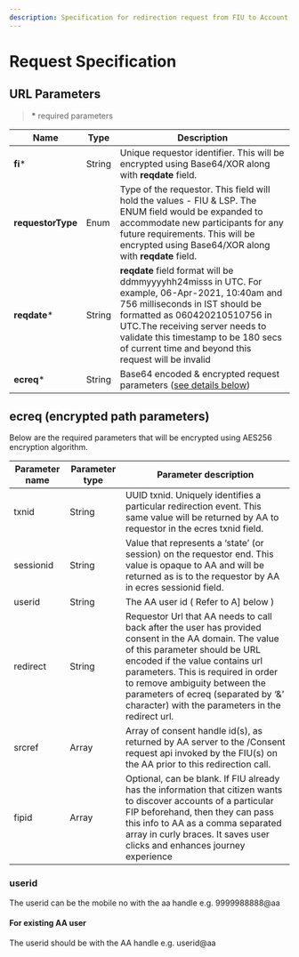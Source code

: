 ```yaml
---
description: Specification for redirection request from FIU to Account Aggregator
---
```


# Request Specification

## **URL** Parameters

> **\*** required parameters

| Name              | Type   | Description                                                                                                                                                                                                                                                                                         |
| ----------------- | ------ | --------------------------------------------------------------------------------------------------------------------------------------------------------------------------------------------------------------------------------------------------------------------------------------------------- |
| **fi**\*          | String | Unique requestor identifier. This will be encrypted using Base64/XOR along with **reqdate** field.                                                                                                                                                                                                  |
| **requestorType** | Enum   | Type of the requestor. This field will hold the values - FIU & LSP. The ENUM field would be expanded to accommodate new participants for any future requirements. This will be encrypted using Base64/XOR along with **reqdate** field.                                                             |
| **reqdate**\*     | String | **reqdate** field format will be ddmmyyyyhh24misss in UTC. For example, 06-Apr-2021, 10:40am and 756 milliseconds in IST should be formatted as 060420210510756 in UTC.The receiving server needs to validate this timestamp to be 180 secs of current time and beyond this request will be invalid |
| **ecreq**\*       | String | Base64 encoded & encrypted request parameters ([see details below](request-specification.md#ecreq-encrypted-path-parameters))                                                                                                                                                                       |

## ecreq (encrypted path parameters)

Below are the required parameters that will be encrypted using AES256 encryption algorithm.

| **Parameter name** | **Parameter type** | **Parameter description**                                                                                                                                                                                                                                                                                                                  |
| ------------------ | ------------------ | ------------------------------------------------------------------------------------------------------------------------------------------------------------------------------------------------------------------------------------------------------------------------------------------------------------------------------------------ |
| txnid              | String             | UUID txnid. Uniquely identifies a particular redirection event. This same value will be returned by AA to requestor in the ecres txnid field.                                                                                                                                                                                              |
| sessionid          | String             | Value that represents a ‘state’ (or session) on the requestor end. This value is opaque to AA and will be returned as is to the requestor by AA in ecres sessionid field.                                                                                                                                                                  |
| userid             | String             | The AA user id ( Refer to A] below )                                                                                                                                                                                                                                                                                                       |
| redirect           | String             | Requestor Url that AA needs to call back after the user has provided consent in the AA domain. The value of this parameter should be URL encoded if the value contains url parameters. This is required in order to remove ambiguity between the parameters of ecreq (separated by ‘&’ character) with the parameters in the redirect url. |
| srcref             | Array              | Array of consent handle id(s), as returned by AA server to the /Consent request api invoked by the FIU(s) on the AA prior to this redirection call.                                                                                                                                                                                        |
| fipid              | Array              | Optional, can be blank. If FIU already has the information that citizen wants to discover accounts of a particular FIP beforehand, then they can pass this info to AA as a comma separated array in curly braces. It saves user clicks and enhances journey experience                                                                     |

### userid

The userid can be the mobile no with the aa handle e.g. 9999988888@aa

#### For existing AA user

The userid should be with the AA handle e.g. userid@aa
